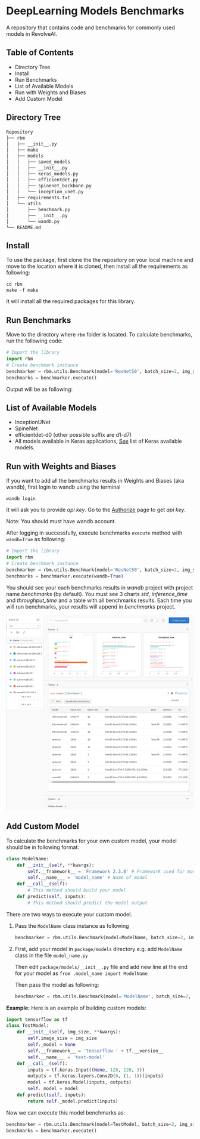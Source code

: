 # DeepLearning Models Benchmarks

A repository that contains code and benchmarks for commonly used models in RevolveAI.

## Table of Contents

* Directory Tree
* Install
* Run Benchmarks
* List of Available Models
* Run with Weights and Biases
* Add Custom Model



## Directory Tree

```
Repository
├── rbm
│   ├── __init__.py
│   ├── make
│   ├── models
│   │   ├── saved_models
│   │   ├── __init__.py
│   │   ├── keras_models.py
│   │   ├── efficientdet.py
│   │   ├── spinenet_backbone.py
│   │   └── inception_unet.py
│   ├── requirements.txt
│   └── utils
│       ├── benchmark.py
│       ├── __init__.py
│       └── wandb.py
└── README.md
```

## Install

To use the package, first clone the the repository on your local machine and move to the location where it is cloned, then install all the requirements as following:

```
cd rbm
make -f make
```

It will install all the required packages for this library.



## Run Benchmarks

Move to the directory where `rbm` folder is located. To calculate benchmarks, run the following code:

```python
# Import the library
import rbm
# Create benchmark instance
benchmarker = rbm.utils.Benchmark(model='ResNet50', batch_size=2, img_size=(224,224), device='CPU:0')
benchmarks = benchmarker.execute()
```

Output will be as following:

## List of Available Models

* InceptionUNet
* SpineNet
* efficientdet-d0 (other possible suffix are d1-d7)
* All models available in Keras applications, [See](https://www.tensorflow.org/api_docs/python/tf/keras/applications#functions_2) list of Keras available models.

## Run with Weights and Biases

If you want to add all the benchmarks results in Weights and Biases (aka wandb), first login to wandb using the terminal

```
wandb login
```

It will ask you to provide *api key*. Go to the [Authorize](https://wandb.ai/authorize) page to get *api key*. 

Note: You should must have wandb account.

After logging in successfully, execute benchmarks `execute` method with `wandb=True` as following:

```python
# Import the library
import rbm
# Create benchmark instance
benchmarker = rbm.utils.Benchmark(model='ResNet50', batch_size=2, img_size=(224,224), device='CPU:0')
benchmarks = benchmarker.execute(wandb=True)
```

You should see your each benchmarks results in *wandb* project with project name *benchmarks* (by default). You must see 3 charts *std, inference_time* and *throughput_time* and a table with all benchmarks results. Each time you will run benchmarks, your results will append in *benchmarks* project.

![wandb sample image](.wandb_sample.png) 



## Add Custom Model

To calculate the benchmarks for your own custom model, your model should be in following format:

```python
class ModelName:
    def __init__(self, **kwargs):
        self.__framework__ = 'Framework 2.3.0' # Framework used for model
        self.__name___ = 'model_name' # Name of model
    def __call__(self):
        # This method should build your model
    def predict(self, inputs):
        # This method should predict the model output
```

There are two ways to execute your custom model.

1. Pass the `ModelName` class instance as following

   ```python
   benchmarker = rbm.utils.Benchmark(model=ModelName, batch_size=2, img_size=(224,224), device='CPU:0')
   ```

2. First, add your model in `package/models` directory e.g. add `ModelName` class in the file `model_name.py`

   Then edit `package/models/__init__.py` file and add new line at the end for your model as `from .model_name import ModelName`

   Then pass the model as following:

   ```python
   benchmarker = rbm.utils.Benchmark(model='ModelName', batch_size=2, img_size=(224,224), device='CPU:0')
   ```


**Example:** Here is an example of building custom models:

```python
import tensorflow as tf
class TestModel:
    def __init__(self, img_size, **kwargs):
        self.image_size = img_size
        self._model = None
        self.__framework__ = 'Tensorflow ' + tf.__version__
        self.__name___ = 'test-model'
    def __call__(self):
        inputs = tf.keras.Input((None, 128, 128, 3))
        outputs = tf.keras.layers.Conv2D(6, (1, 1))(inputs)
        model = tf.keras.Model(inputs, outputs)
        self._model = model
    def predict(self, inputs):
        return self._model.predict(inputs)
```

Now we can execute this model benchmarks as:

```python
benchmarker = rbm.utils.Benchmark(model=TestModel, batch_size=2, img_size=(224,224), device='CPU:0')
benchmarks = benchmarker.execute()
```

